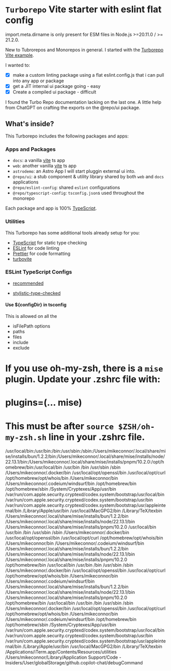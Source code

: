 # `Turborepo` Vite starter with eslint flat config

import.meta.dirname is only present for ESM files in Node.js >=20.11.0 / >= 21.2.0.

New to Tubrorepos and Monorepos in general. I started with the [Turborepo Vite example](https://github.com/vercel/turbo/tree/main/examples/with-vite).

I wanted to:

- [x] make a custom linting package using a flat eslint.config.js that i can pull into any app or package
- [x] get a JIT internal ui package going - easy
- [x] Create a compiled ui package - difficult

I found the Turbo Repo documentation lacking on the last one. A little help from ChatGPT on crafting the exports on the @repo/ui package.

## What's inside?

This Turborepo includes the following packages and apps:

### Apps and Packages

- `docs`: a vanilla [vite](https://vitejs.dev) ts app
- `web`: another vanilla [vite](https://vitejs.dev) ts app
- `astrodemo`: an Astro App I will start pluggin external ui into.
- `@repo/ui`: a stub component & utility library shared by both `web` and `docs` applications
- `@repo/eslint-config`: shared `eslint` configurations
- `@repo/typescript-config`: `tsconfig.json`s used throughout the monorepo

Each package and app is 100% [TypeScript](https://www.typescriptlang.org/).

### Utilities

This Turborepo has some additional tools already setup for you:

- [TypeScript](https://www.typescriptlang.org/) for static type checking
- [ESLint](https://eslint.org/) for code linting
- [Prettier](https://prettier.io) for code formatting
- [turbovite](https://github.com/vercel/turbo/tree/main/examples/with-vite)

### ESLint TypeScript Configs

- [recommended](https://github.com/typescript-eslint/typescript-eslint/blob/main/packages/eslint-plugin/src/configs/recommended.ts)

- [stylistic-type-checked](https://github.com/typescript-eslint/typescript-eslint/blob/main/packages/eslint-plugin/src/configs/stylistic-type-checked.ts)

#### Use ${configDir} in tsconfig

This is allowed on all the

- isFilePath options
- paths
- files
- include
- exclude

# If you use oh-my-zsh, there is a `mise` plugin. Update your .zshrc file with:

# plugins=(... mise)

# This must be after `source $ZSH/oh-my-zsh.sh` line in your .zshrc file.

/usr/local/bin:/usr/bin:/bin:/usr/sbin:/sbin:/Users/mikeconnor/.local/share/mise/installs/bun/1.2.2/bin:/Users/mikeconnor/.local/share/mise/installs/node/22.13.1/bin:/Users/mikeconnor/.local/share/mise/installs/pnpm/10.2.0:/opt/homebrew/bin:/usr/local/bin /usr/bin /bin /usr/sbin /sbin /Users/mikeconnor/.docker/bin /usr/local/opt/openssl/bin /usr/local/opt/curl /opt/homebrew/opt/whois/bin /Users/mikeconnor/bin /Users/mikeconnor/.codeium/windsurf/bin /opt/homebrew/bin /opt/homebrew/sbin /System/Cryptexes/App/usr/bin /var/run/com.apple.security.cryptexd/codex.system/bootstrap/usr/local/bin /var/run/com.apple.security.cryptexd/codex.system/bootstrap/usr/bin /var/run/com.apple.security.cryptexd/codex.system/bootstrap/usr/appleinternal/bin /Library/Apple/usr/bin /usr/local/MacGPG2/bin /Library/TeX/texbin /Users/mikeconnor/.local/share/mise/installs/bun/1.2.2/bin /Users/mikeconnor/.local/share/mise/installs/node/22.13.1/bin /Users/mikeconnor/.local/share/mise/installs/pnpm/10.2.0 /usr/local/bin /usr/bin /bin /usr/sbin /sbin /Users/mikeconnor/.docker/bin /usr/local/opt/openssl/bin /usr/local/opt/curl /opt/homebrew/opt/whois/bin /Users/mikeconnor/bin /Users/mikeconnor/.codeium/windsurf/bin /Users/mikeconnor/.local/share/mise/installs/bun/1.2.2/bin /Users/mikeconnor/.local/share/mise/installs/node/22.13.1/bin /Users/mikeconnor/.local/share/mise/installs/pnpm/10.2.0 /opt/homebrew/bin /usr/local/bin /usr/bin /bin /usr/sbin /sbin /Users/mikeconnor/.docker/bin /usr/local/opt/openssl/bin /usr/local/opt/curl /opt/homebrew/opt/whois/bin /Users/mikeconnor/bin /Users/mikeconnor/.codeium/windsurf/bin /Users/mikeconnor/.local/share/mise/installs/bun/1.2.2/bin /Users/mikeconnor/.local/share/mise/installs/node/22.13.1/bin /Users/mikeconnor/.local/share/mise/installs/pnpm/10.2.0 /opt/homebrew/bin /usr/local/bin /usr/bin /bin /usr/sbin /sbin /Users/mikeconnor/.docker/bin /usr/local/opt/openssl/bin /usr/local/opt/curl /opt/homebrew/opt/whois/bin /Users/mikeconnor/bin /Users/mikeconnor/.codeium/windsurf/bin /opt/homebrew/bin /opt/homebrew/sbin /System/Cryptexes/App/usr/bin /var/run/com.apple.security.cryptexd/codex.system/bootstrap/usr/local/bin /var/run/com.apple.security.cryptexd/codex.system/bootstrap/usr/bin /var/run/com.apple.security.cryptexd/codex.system/bootstrap/usr/appleinternal/bin /Library/Apple/usr/bin /usr/local/MacGPG2/bin /Library/TeX/texbin /Applications/iTerm.app/Contents/Resources/utilities /Users/mikeconnor/Library/Application Support/Code - Insiders/User/globalStorage/github.copilot-chat/debugCommand
